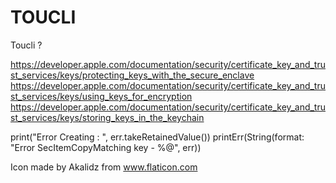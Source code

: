 # TOUCLI
Toucli ?

https://developer.apple.com/documentation/security/certificate_key_and_trust_services/keys/protecting_keys_with_the_secure_enclave
https://developer.apple.com/documentation/security/certificate_key_and_trust_services/keys/using_keys_for_encryption
https://developer.apple.com/documentation/security/certificate_key_and_trust_services/keys/storing_keys_in_the_keychain




print("Error Creating : ", err.takeRetainedValue())
printErr(String(format: "Error SecItemCopyMatching key - %@", err))


Icon made by Akalidz from www.flaticon.com
